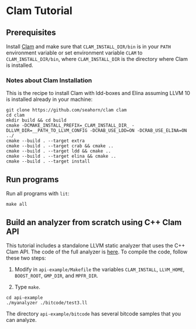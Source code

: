 # Clam Tutorial #

## Prerequisites ##

Install [Clam](https://github.com/seahorn/crab-llvm#requirements-for-compiling-from-sources) and make sure that `CLAM_INSTALL_DIR/bin` is in your `PATH` environment variable or set environment variable `CLAM` to `CLAM_INSTALL_DIR/bin`, where `CLAM_INSTALL_DIR` is the directory where Clam is installed. 

### Notes about Clam Installation ###

This is the recipe to install Clam with ldd-boxes and Elina assuming LLVM 10 is installed already in your machine:

```
git clone https://github.com/seahorn/clam clam
cd clam
mkdir build && cd build
cmake -DCMAKE_INSTALL_PREFIX=_CLAM_INSTALL_DIR_ -DLLVM_DIR=__PATH_TO_LLVM_CONFIG -DCRAB_USE_LDD=ON -DCRAB_USE_ELINA=ON ../
cmake --build . --target extra                 
cmake --build . --target crab && cmake ..
cmake --build . --target ldd && cmake ..
cmake --build . --target elina && cmake ..
cmake --build . --target install 
```

## Run programs ##

Run all programs with `lit`:

``` 
make all
```

## Build an analyzer from scratch using C++ Clam API ##

This tutorial includes a standalone LLVM static analyzer that uses the
C++ Clam API. The code of the full analyzer
is
[here](https://github.com/caballa/clam-tutorial/blob/master/api-example/myanalyzer.cpp).
To compile the code, follow these two steps:

1. Modify in `api-example/Makefile` the variables `CLAM_INSTALL`,
   `LLVM_HOME`, `BOOST_ROOT`, `GMP_DIR`, and `MPFR_DIR`.

2. Type `make`.

```
cd api-example
./myanalyzer ./bitcode/test3.ll
```

The directory `api-example/bitcode` has several bitcode samples that you can analyze.



